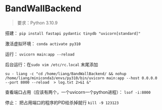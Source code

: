 # BandWallBackend

> 要求：Python 3.10.9

搭建：
`pip install fastapi pydantic tinydb "uvicorn[standard]"`

激活虚拟环境：
`conda activate py310`

运行：
`uvicorn main:app --reload`

后台运行：在`sudo vim /etc/rc.local` 末尾添加

```
su - liang -c "cd /home/liang/BandWallBackend/ && nohup /home/liang/miniconda3/envs/py310/bin/uvicorn main:app --host 0.0.0.0 --port 8000 --reload  > log.txt 2>&1 &"
```

查看端口占用（应该有两个，一个uvicorn一个python进程）：
`lsof -i:8000`

停止：
把占用端口的程序的PID给杀掉就行
`kill -9 123123`

